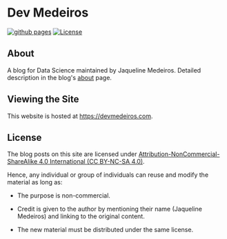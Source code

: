 # Dev Medeiros

[![github pages](https://github.com/devmedeiros/devmedeiros.github.io/workflows/github%20pages/badge.svg)](https://github.com/devmedeiros/devmedeiros.github.io/actions?query=workflow:"github+pages") [![License](https://img.shields.io/badge/License-CC_BY--NC--SA_4.0-blue)](#license)

## About

A blog for Data Science maintained by Jaqueline Medeiros. Detailed description in the blog's [about](https://devmedeiros.com/about/) page.

## Viewing the Site

This website is hosted at https://devmedeiros.com.

## License

The blog posts on this site are licensed under [Attribution-NonCommercial-ShareAlike 4.0 International (CC BY-NC-SA 4.0)](https://creativecommons.org/licenses/by-nc-sa/4.0/).

Hence, any individual or group of individuals can reuse and modify the material as long as:

- The purpose is non-commercial.

- Credit is given to the author by mentioning their name (Jaqueline Medeiros) and linking to the original content.

- The new material must be distributed under the same license.

